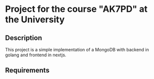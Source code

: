 # Project for the course "AK7PD" at the University

## Description

This project is a simple implementation of a MongoDB with backend in golang and frontend in nextjs.

## Requirements

